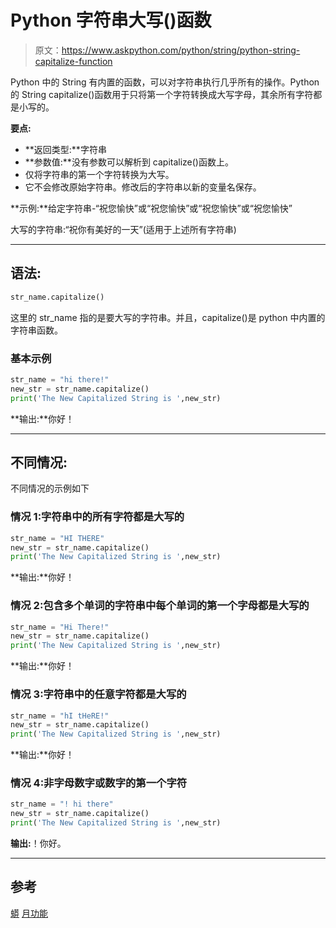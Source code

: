 # Python 字符串大写()函数

> 原文：<https://www.askpython.com/python/string/python-string-capitalize-function>

Python 中的 String 有内置的函数，可以对字符串执行几乎所有的操作。Python 的 String capitalize()函数用于只将第一个字符转换成大写字母，其余所有字符都是小写的。

**要点:**

*   **返回类型:**字符串
*   **参数值:**没有参数可以解析到 capitalize()函数上。
*   仅将字符串的第一个字符转换为大写。
*   它不会修改原始字符串。修改后的字符串以新的变量名保存。

**示例:**给定字符串-“祝您愉快”或“祝您愉快”或“祝您愉快”或“祝您愉快”

大写的字符串:“祝你有美好的一天”(适用于上述所有字符串)

* * *

## 语法:

```py
str_name.capitalize()

```

这里的 str_name 指的是要大写的字符串。并且，capitalize()是 python 中内置的字符串函数。

### 基本示例

```py
str_name = "hi there!"
new_str = str_name.capitalize()
print('The New Capitalized String is ',new_str)

```

**输出:**你好！

* * *

## 不同情况:

不同情况的示例如下

### 情况 1:字符串中的所有字符都是大写的

```py
str_name = "HI THERE"
new_str = str_name.capitalize()
print('The New Capitalized String is ',new_str)

```

**输出:**你好！

### 情况 2:包含多个单词的字符串中每个单词的第一个字母都是大写的

```py
str_name = "Hi There!"
new_str = str_name.capitalize()
print('The New Capitalized String is ',new_str)

```

**输出:**你好！

### 情况 3:字符串中的任意字符都是大写的

```py
str_name = "hI tHeRE!"
new_str = str_name.capitalize()
print('The New Capitalized String is ',new_str)

```

**输出:**你好！

### 情况 4:非字母数字或数字的第一个字符

```py
str_name = "! hi there"
new_str = str_name.capitalize()
print('The New Capitalized String is ',new_str)

```

**输出:**！你好。

* * *

## 参考

[蟒](https://www.askpython.com/python/python-functions) [月功能](https://www.askpython.com/python/python-functions)